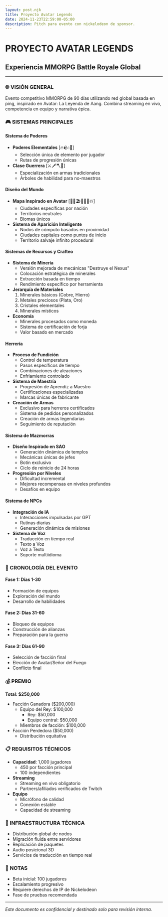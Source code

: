 ```yaml
---
layout: post.njk
title: Proyecto Avatar Legends
date: 2024-11-23T22:59:00-05:00
description: Pitch para evento con nickelodeon de sponsor.
---
```


# PROYECTO AVATAR LEGENDS
## Experiencia MMORPG Battle Royale Global
---

### 🌐 VISIÓN GENERAL
Evento competitivo MMORPG de 90 días utilizando red global basada en ping, inspirado en Avatar: La Leyenda de Aang. Combina streaming en vivo, competencia en equipo y narrativa épica.

### 🎮 SISTEMAS PRINCIPALES

#### Sistema de Poderes
- **Poderes Elementales** [🔥🪨💧💨]
  - Selección única de elemento por jugador
  - Rutas de progresión únicas
- **Clase Guerrera** [⚔️🗡️🪓🏹]
  - Especialización en armas tradicionales
  - Árboles de habilidad para no-maestros

#### Diseño del Mundo
- **Mapa Inspirado en Avatar** [🌋🌄🏖️🌳🌴🌵☃️]
  - Ciudades específicas por nación
  - Territorios neutrales
  - Biomas únicos
- **Sistema de Aparición Inteligente**
  - Nodos de cómputo basados en proximidad
  - Ciudades capitales como puntos de inicio
  - Territorio salvaje infinito procedural

#### Sistemas de Recursos y Crafteo
- **Sistema de Minería**
  - Versión mejorada de mecánicas "Destruye el Nexus"
  - Colocación estratégica de minerales
  - Extracción basada en tiempo
  - Rendimiento específico por herramienta
- **Jerarquía de Materiales**
  1. Minerales básicos (Cobre, Hierro)
  2. Metales preciosos (Plata, Oro)
  3. Cristales elementales
  4. Minerales místicos
- **Economía**
  - Minerales procesados como moneda
  - Sistema de certificación de forja
  - Valor basado en mercado

#### Herrería
- **Proceso de Fundición**
  - Control de temperatura
  - Pasos específicos de tiempo
  - Combinaciones de aleaciones
  - Enfriamiento controlado
- **Sistema de Maestría**
  - Progresión de Aprendiz a Maestro
  - Certificaciones especializadas
  - Marcas únicas de fabricante
- **Creación de Armas**
  - Exclusivo para herreros certificados
  - Sistema de pedidos personalizados
  - Creación de armas legendarias
  - Seguimiento de reputación

#### Sistema de Mazmorras
- **Diseño Inspirado en SAO**
  - Generación dinámica de templos
  - Mecánicas únicas de jefes
  - Botín exclusivo
  - Ciclo de reinicio de 24 horas
- **Progresión por Niveles**
  - Dificultad incremental
  - Mejores recompensas en niveles profundos
  - Desafíos en equipo

#### Sistema de NPCs
- **Integración de IA**
  - Interacciones impulsadas por GPT
  - Rutinas diarias
  - Generación dinámica de misiones
- **Sistema de Voz**
  - Traducción en tiempo real
  - Texto a Voz
  - Voz a Texto
  - Soporte multiidioma

### 📅 CRONOLOGÍA DEL EVENTO

#### Fase 1: Días 1-30
- Formación de equipos
- Exploración del mundo
- Desarrollo de habilidades

#### Fase 2: Días 31-60
- Bloqueo de equipos
- Construcción de alianzas
- Preparación para la guerra

#### Fase 3: Días 61-90
- Selección de facción final
- Elección de Avatar/Señor del Fuego
- Conflicto final

### 💰 PREMIO
**Total: $250,000**
- Facción Ganadora ($200,000)
  - Equipo del Rey: $100,000
    - Rey: $50,000
    - Equipo central: $50,000
  - Miembros de facción: $100,000
- Facción Perdedora ($50,000)
  - Distribución equitativa

### 📋 REQUISITOS TÉCNICOS
- **Capacidad**: 1,000 jugadores
  - 450 por facción principal
  - 100 independientes
- **Streaming**
  - Streaming en vivo obligatorio
  - Partners/afiliados verificados de Twitch
- **Equipo**
  - Micrófono de calidad
  - Conexión estable
  - Capacidad de streaming

### 🔧 INFRAESTRUCTURA TÉCNICA
- Distribución global de nodos
- Migración fluida entre servidores
- Replicación de paquetes
- Audio posicional 3D
- Servicios de traducción en tiempo real

### 📝 NOTAS
- Beta inicial: 100 jugadores
- Escalamiento progresivo
- Requiere derechos de IP de Nickelodeon
- Fase de pruebas recomendada

---
*Este documento es confidencial y destinado solo para revisión interna.*
